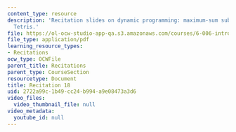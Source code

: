 ```yaml
---
content_type: resource
description: 'Recitation slides on dynamic programming: maximum-sum sub-array and
  Tetris.'
file: https://ol-ocw-studio-app-qa.s3.amazonaws.com/courses/6-006-introduction-to-algorithms-spring-2008/2722a99c1b49cc24b994a9e08473a3d6_recitation18.pdf
file_type: application/pdf
learning_resource_types:
- Recitations
ocw_type: OCWFile
parent_title: Recitations
parent_type: CourseSection
resourcetype: Document
title: Recitation 18
uid: 2722a99c-1b49-cc24-b994-a9e08473a3d6
video_files:
  video_thumbnail_file: null
video_metadata:
  youtube_id: null
---
```

